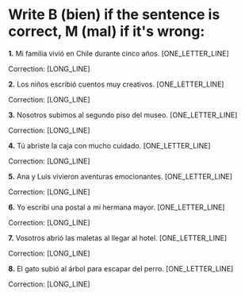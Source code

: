 # Write B (bien) if the sentence is correct, M (mal) if it's wrong:

**1.** Mi familia vivió en Chile durante cinco años. [ONE_LETTER_LINE]

   Correction: [LONG_LINE]

**2.** Los niños escribió cuentos muy creativos. [ONE_LETTER_LINE]

   Correction: [LONG_LINE]

**3.** Nosotros subimos al segundo piso del museo. [ONE_LETTER_LINE]

   Correction: [LONG_LINE]

**4.** Tú abriste la caja con mucho cuidado. [ONE_LETTER_LINE]

   Correction: [LONG_LINE]

**5.** Ana y Luis vivieron aventuras emocionantes. [ONE_LETTER_LINE]

   Correction: [LONG_LINE]

**6.** Yo escribí una postal a mi hermana mayor. [ONE_LETTER_LINE]

   Correction: [LONG_LINE]

**7.** Vosotros abrió las maletas al llegar al hotel. [ONE_LETTER_LINE]

   Correction: [LONG_LINE]

**8.** El gato subió al árbol para escapar del perro. [ONE_LETTER_LINE]

   Correction: [LONG_LINE]